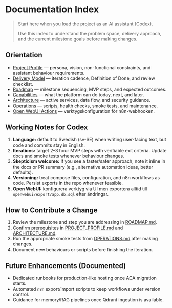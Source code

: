 # Documentation Index

> Start here when you load the project as an AI assistant (Codex).
>
> Use this index to understand the problem space, delivery approach, and
> the current milestone goals before making changes.

## Orientation
- [Project Profile](./PROJECT_PROFILE.md) — persona, vision, non-functional constraints, and
  assistant behaviour requirements.
- [Delivery Model](./DELIVERY_MODEL.md) — iteration cadence, Definition of Done, and
  review checklist.
- [Roadmap](./ROADMAP.md) — milestone sequencing, MVP steps, and expected outcomes.
- [Capabilities](./CAPABILITIES.md) — what the platform can do today, next, and later.
- [Architecture](./ARCHITECTURE.md) — active services, data flow, and security guidance.
- [Operations](./OPERATIONS.md) — scripts, health checks, smoke tests, and maintenance.
- [Open WebUI Actions](./OPENWEBUI_ACTIONS.md) — verktygskonfiguration för n8n-webhooken.

## Working Notes for Codex
1. **Language:** default to Swedish (sv-SE) when writing user-facing text, but code and
   commits stay in English.
2. **Iterations:** target 2–3 hour MVP steps with verifiable exit criteria. Update docs
   and smoke tests whenever behaviour changes.
3. **Skepticism welcome:** if you see a faster/safer approach, note it inline in the docs
   or PR summary (e.g., alternative automation ideas, better defaults).
4. **Versioning:** treat compose files, configuration, and n8n workflows as code. Persist
   exports in the repo whenever feasible.
5. **Open WebUI:** konfigurera verktyg via UI men exportera alltid till
   `openwebui/export/app.db.sql` efter ändringar.

## How to Contribute a Change
1. Review the milestone and step you are addressing in [ROADMAP.md](./ROADMAP.md).
2. Confirm prerequisites in [PROJECT_PROFILE.md](./PROJECT_PROFILE.md) and
   [ARCHITECTURE.md](./ARCHITECTURE.md).
3. Run the appropriate smoke tests from [OPERATIONS.md](./OPERATIONS.md) after making changes.
4. Document new behaviours or scripts before finishing the iteration.

## Future Enhancements (Documented)
- Dedicated runbooks for production-like hosting once ACA migration starts.
- Automated `n8n` export/import scripts to keep workflows under version control.
- Guidance for memory/RAG pipelines once Qdrant ingestion is available.
